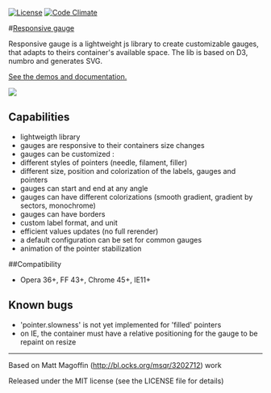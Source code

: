 [![License](http://img.shields.io/:license-mit-blue.svg)](http://doge.mit-license.org)
[![Code Climate](https://codeclimate.com/github/DeepSilence/ResponsiveGauge/badges/gpa.svg)](https://codeclimate.com/github/DeepSilence/ResponsiveGauge)

#[Responsive gauge](http://deepsilence.github.io/ResponsiveGauge "Responsive gauge demo and documentation")

Responsive gauge is a lightweight js library to create customizable gauges, that adapts to theirs container's available space.
The lib is based on D3, numbro and generates SVG.

[See the demos and documentation.](http://deepsilence.github.io/ResponsiveGauge "Responsive gauge demo and documentation")

<span style="text-align:center;">
	<img src="https://raw.githubusercontent.com/DeepSilence/ResponsiveGauge/master/examples.png"/>
</span>

## Capabilities
* lightweigth library
* gauges are responsive to their containers size changes
* gauges can be customized : 
 * different styles of pointers (needle, filament, filler)
 * different size, position and colorization of the labels, gauges and pointers
 * gauges can start and end at any angle
 * gauges can have different colorizations (smooth gradient, gradient by sectors, monochrome)
 * gauges can have borders 
 * custom label format, and unit
* efficient values updates (no full rerender)
* a default configuration can be set for common gauges
* animation of the pointer stabilization

##Compatibility
* Opera 36+, FF 43+, Chrome 45+, IE11+
	
## Known bugs 
* 'pointer.slowness' is not yet implemented for 'filled' pointers
* on IE, the container must have a relative positioning for the gauge to be repaint on resize
	
---
Based on Matt Magoffin (http://bl.ocks.org/msqr/3202712) work

Released under the MIT license (see the LICENSE file for details)
